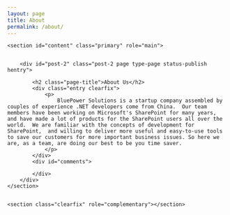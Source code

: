 ```yaml
---
layout: page
title: About
permalink: /about/
---
```


<div id="wrap">

    <section id="content" class="primary" role="main">


        <div id="post-2" class="post-2 page type-page status-publish hentry">

            <h2 class="page-title">About Us</h2>
            <div class="entry clearfix">
                <p>
                    BluePower Solutions is a startup company assembled by couples of experience .NET developers come from China.  Our team members have been working on Microsoft's SharePoint for many years, and have made a lot of products for the SharePoint users all over the world.  We are familiar with the concepts of development for SharePoint,  and willing to deliver more useful and easy-to-use tools to save our customers for more important business issues. So here we are, as a team, are doing our best to be you time saver.
                </p>
            </div>
            <div id="comments">

            </div>
        </div>
    </section>


    <section class="clearfix" role="complementary"></section>

</div>
